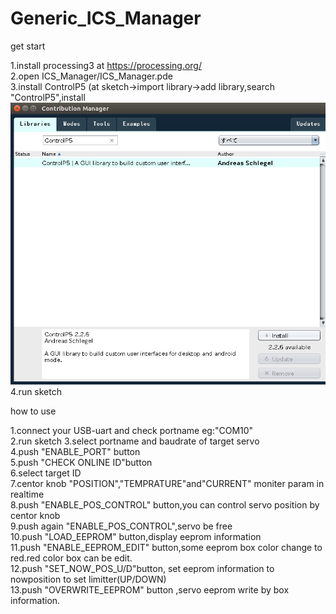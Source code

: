 # Generic_ICS_Manager
get start  
  
1.install processing3 at https://processing.org/  
2.open ICS_Manager/ICS_Manager.pde  
3.install ControlP5 (at sketch->import library->add library,search  "ControlP5",install  
![screenshot](https://github.com/HentaiSamurai/Generic_ICS_Manager/blob/images/installCP5.png)
4.run sketch  

how to use  

1.connect your USB-uart and check portname eg:"COM10"  
2.run sketch
3.select portname and baudrate of target servo  
4.push "ENABLE_PORT" button  
5.push "CHECK ONLINE ID"button  
6.select target ID  
7.centor knob "POSITION","TEMPRATURE"and"CURRENT" moniter param in realtime  
8.push "ENABLE_POS_CONTROL" button,you can control servo position by centor knob  
9.push again "ENABLE_POS_CONTROL",servo be free  
10.push "LOAD_EEPROM" button,display eeprom information  
11.push "ENABLE_EEPROM_EDIT" button,some eeprom box color change to red.red color box can be edit.  
12.push "SET_NOW_POS_U/D"button, set eeprom information to nowposition to set limitter(UP/DOWN)  
13.push "OVERWRITE_EEPROM" button ,servo eeprom write by box information.  
